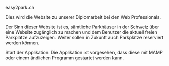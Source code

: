 easy2park.ch

Dies wird die Website zu unserer Diplomarbeit bei den Web Professionals.

Der Sinn dieser Website ist es, sämtliche Parkhäuser in der Schweiz über eine Website zugänglich zu machen
und dem Benutzer die aktuell freien Parkplätze aufzuzeigen. Weiter sollen in Zukunft auch Parkplätze 
reserviert werden können.

Start der Applikation:
Die Applikation ist vorgesehen, dass diese mit MAMP oder einem ändlichen Programm gestartet werden kann. 
